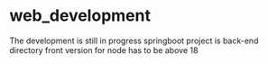 # web_development
The development is still in progress
springboot project is back-end directory
front version for node has to be above 18
